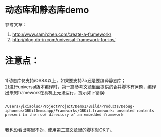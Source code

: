 # 动态库和静态库demo
参考文章：<br />
1) http://www.samirchen.com/create-a-framework/
2) http://blog.db-in.com/universal-framework-for-ios/
# 注意点：
<br />
1)动态库仅支持iOS8.0以上，如果要支持7.x还是要编译静态库；
<br /> 
2)进行universal版本编译时，第一篇参考文章里面提供的合并脚本有问题，编译出来的framework在真机上无法运行，提示如下错误:
<pre><code>
/Users/yixiaoluo/ProjectProject/Demo1/Build/Products/Debug-iphoneos/GBKitDemo.app/Frameworks/GBKit.framework: unsealed contents present in the root directory of an embedded framework 
</code></pre><br />
我也没看出哪里不对，使用第二篇文章里的脚本就OK了。
